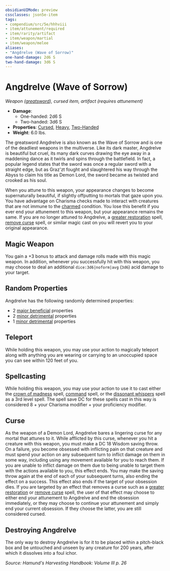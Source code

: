 ```yaml
---
obsidianUIMode: preview
cssclasses: json5e-item
tags:
- compendium/src/5e/hhhviii
- item/attunement/required
- item/rarity/artifact
- item/weapon/martial
- item/weapon/melee
aliases: 
- "Angdrelve (Wave of Sorrow)"
one-hand-damage: 2d6 S
two-hand-damage: 3d6 S
---
```

# Angdrelve (Wave of Sorrow)
*Weapon ([greatsword](compendium/items/greatsword.md)), cursed item, artifact (requires attunement)*  

- **Damage**:
  - One-handed: 2d6 S
  - Two-handed: 3d6 S
- **Properties**: [Cursed](/compendium/rules/item-properties.md#Cursed%20Items), [Heavy](/compendium/rules/item-properties.md#Heavy), [Two-Handed](/compendium/rules/item-properties.md#Two-Handed)
- **Weight**: 6.0 lbs.

The greatsword Angdrelve is also known as the Wave of Sorrow and is one of the deadliest weapons in the multiverse. Like its dark master, Angdrelve is beautiful but cruel, its many dark curves drawing the eye away in a maddening dance as it twirls and spins through the battlefield. In fact, a popular legend states that the sword was once a regular sword with a straight edge, but as Graz'zt fought and slaughtered his way through the Abyss to claim his title as Demon Lord, the sword became as twisted and crooked as his soul.

When you attune to this weapon, your appearance changes to become supernaturally beautiful, if slightly offputting to mortals that gaze upon you. You have advantage on Charisma checks made to interact with creatures that are not immune to the [charmed](/compendium/rules/conditions.md#Charmed) condition. You lose this benefit if you ever end your attunement to this weapon, but your appearance remains the same. If you are no longer attuned to Angdrelve, a [greater restoration](compendium/spells/greater-restoration.md) spell, [remove curse](compendium/spells/remove-curse.md) spell, or similar magic cast on you will revert you to your original appearance.

## Magic Weapon

You gain a +3 bonus to attack and damage rolls made with this magic weapon. In addition, whenever you successfully hit with this weapon, you may choose to deal an additional `dice:3d6|noform|avg` (`3d6`) acid damage to your target.

## Random Properties

Angdrelve has the following randomly determined properties:

- 2 [major beneficial](compendium/tables/artifact-properties-major-beneficial-properties.md) properties  
- 2 [minor detrimental](compendium/tables/artifact-properties-minor-detrimental-properties.md) properties  
- 1 [minor detrimental](compendium/tables/artifact-properties-minor-detrimental-properties.md) properties  

## Teleport

While holding this weapon, you may use your action to magically teleport along with anything you are wearing or carrying to an unoccupied space you can see within 120 feet of you.

## Spellcasting

While holding this weapon, you may use your action to use it to cast either the [crown of madness](compendium/spells/crown-of-madness.md) spell, [command](compendium/spells/command.md) spell, or the [dissonant whispers](compendium/spells/dissonant-whispers.md) spell as a 3rd level spell. The spell save DC for these spells cast in this way is considered 8 + your Charisma modifier + your proficiency modifier.

## Curse

As the weapon of a Demon Lord, Angdrelve bares a lingering curse for any mortal that attunes to it. While afflicted by this curse, whenever you hit a creature with this weapon, you must make a DC 18 Wisdom saving throw. On a failure, you become obsessed with inflicting pain on that creature and must spend your action on any subsequent turn to inflict damage on them in some way, including using any movement available for you to reach them. If you are unable to inflict damage on them due to being unable to target them with the actions available to you, this effect ends. You may make the saving throw again at the end of each of your subsequent turns, also ending the effect on a success. This effect also ends if the target of your obsession dies. If you are targeted by an effect that removes a curse such as a [greater restoration](compendium/spells/greater-restoration.md) or [remove curse](compendium/spells/remove-curse.md) spell, the user of that effect may choose to either end your attunement to Angdrelve and end the obsession immediately, or they may choose to continue your attunement and simply end your current obsession. If they choose the latter, you are still considered cursed.

## Destroying Angdrelve

The only way to destroy Angdrelve is for it to be placed within a pitch-black box and be untouched and unseen by any creature for 200 years, after which it dissolves into a foul ichor.

*Source: Hamund's Harvesting Handbook: Volume III p. 26*